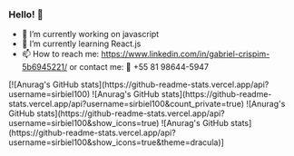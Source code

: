 ### Hello! 👋



- 🔭 I’m currently working on javascript
- 🌱 I’m currently learning React.js
- 📫 How to reach me: https://www.linkedin.com/in/gabriel-crispim-5b6945221/ 
      or contact me: 📲 +55 81 98644-5947

<div>
[![Anurag's GitHub stats](https://github-readme-stats.vercel.app/api?username=sirbiel100) ![Anurag's GitHub stats](https://github-readme-stats.vercel.app/api?username=sirbiel100&count_private=true) ![Anurag's GitHub stats](https://github-readme-stats.vercel.app/api?username=sirbiel100&show_icons=true) ![Anurag's GitHub stats](https://github-readme-stats.vercel.app/api?username=sirbiel100&show_icons=true&theme=dracula)]


</div>
